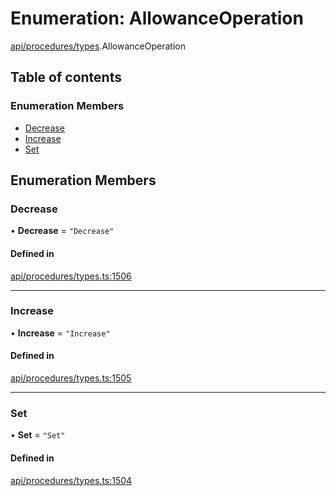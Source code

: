 # Enumeration: AllowanceOperation

[api/procedures/types](../wiki/api.procedures.types).AllowanceOperation

## Table of contents

### Enumeration Members

- [Decrease](../wiki/api.procedures.types.AllowanceOperation#decrease)
- [Increase](../wiki/api.procedures.types.AllowanceOperation#increase)
- [Set](../wiki/api.procedures.types.AllowanceOperation#set)

## Enumeration Members

### Decrease

• **Decrease** = ``"Decrease"``

#### Defined in

[api/procedures/types.ts:1506](https://github.com/PolymeshAssociation/polymesh-sdk/blob/9a8715021/src/api/procedures/types.ts#L1506)

___

### Increase

• **Increase** = ``"Increase"``

#### Defined in

[api/procedures/types.ts:1505](https://github.com/PolymeshAssociation/polymesh-sdk/blob/9a8715021/src/api/procedures/types.ts#L1505)

___

### Set

• **Set** = ``"Set"``

#### Defined in

[api/procedures/types.ts:1504](https://github.com/PolymeshAssociation/polymesh-sdk/blob/9a8715021/src/api/procedures/types.ts#L1504)
